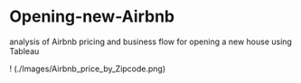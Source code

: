 # Opening-new-Airbnb
analysis of Airbnb pricing and business flow for opening a new house using Tableau

! (./Images/Airbnb_price_by_Zipcode.png)
